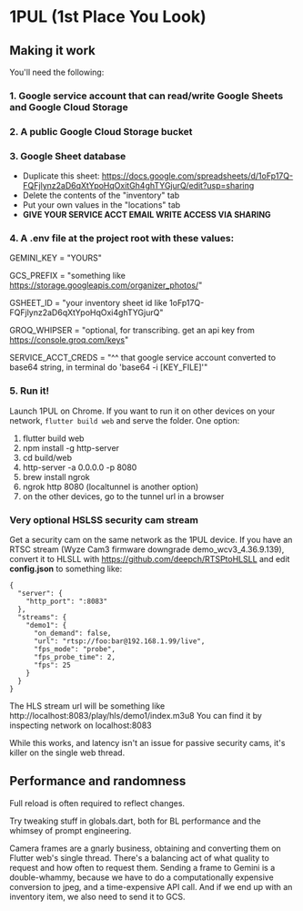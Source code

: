# 1PUL (1st Place You Look)


## Making it work
You'll need the following:

### 1. Google service account that can read/write Google Sheets and Google Cloud Storage

### 2. A public Google Cloud Storage bucket

### 3. Google Sheet database
- Duplicate this sheet: https://docs.google.com/spreadsheets/d/1oFp17Q-FQFjlynz2aD6qXtYpoHqOxitGh4ghTYGjurQ/edit?usp=sharing
- Delete the contents of the "inventory" tab
- Put your own values in the "locations" tab
- **GIVE YOUR SERVICE ACCT EMAIL WRITE ACCESS VIA SHARING**

### 4. A .env file at the project root with these values:

GEMINI_KEY = "YOURS"


GCS_PREFIX = "something like https://storage.googleapis.com/organizer_photos/"


GSHEET_ID = "your inventory sheet id like 1oFp17Q-FQFjlynz2aD6qXtYpoHqOxi4ghTYGjurQ"


GROQ_WHIPSER = "optional, for transcribing. get an api key from https://console.groq.com/keys"


SERVICE_ACCT_CREDS = "^^ that google service account converted to base64 string, in terminal do 'base64 -i [KEY_FILE]'"


### 5. Run it!
Launch 1PUL on Chrome. If you want to run it on other devices on your network, `flutter build web` and serve the folder. One option:
1. flutter build web
2. npm install -g http-server
3. cd build/web
4. http-server -a 0.0.0.0 -p 8080
5. brew install ngrok
5. ngrok http 8080 (localtunnel is another option)
6. on the other devices, go to the tunnel url in a browser

### Very optional HSLSS security cam stream

Get a security cam on the same network as the 1PUL device.
If you have an RTSC stream (Wyze Cam3 firmware downgrade demo_wcv3_4.36.9.139), convert it to HLSLL with
https://github.com/deepch/RTSPtoHLSLL
and edit **config.json** to something like:
```
{
  "server": {
    "http_port": ":8083"
  },
  "streams": {
    "demo1": {
      "on_demand": false,
      "url": "rtsp://foo:bar@192.168.1.99/live",
      "fps_mode": "probe",
      "fps_probe_time": 2,
      "fps": 25   
    }
  }
}
```

The HLS stream url will be something like http://localhost:8083/play/hls/demo1/index.m3u8
You can find it by inspecting network on localhost:8083

While this works, and latency isn't an issue for passive security cams, it's killer on the single web thread. 

## Performance and randomness
Full reload is often required to reflect changes. 

Try tweaking stuff in globals.dart, both for BL performance and the whimsey of prompt engineering.

Camera frames are a gnarly business, obtaining and converting them on Flutter web's single thread. There's a balancing act of what quality to request and how often to request them. Sending a frame to Gemini is a double-whammy, because we have to do a computationally expensive conversion to jpeg, and a time-expensive API call. And if we end up with an inventory item, we also need to send it to GCS.